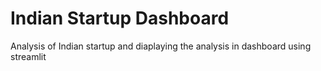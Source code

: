 # Indian Startup Dashboard
Analysis of Indian startup and diaplaying the analysis in dashboard using streamlit
